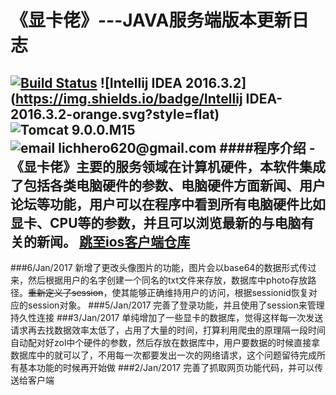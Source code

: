 # 《显卡佬》---JAVA服务端版本更新日志
[![Build Status](https://travis-ci.org/liangzaize/Java.svg?branch=master)](https://travis-ci.org/liangzaize/Java)
![Intellij IDEA 2016.3.2](https://img.shields.io/badge/Intellij IDEA-2016.3.2-orange.svg?style=flat)
![Tomcat 9.0.0.M15](https://img.shields.io/badge/Tomcat-9.0.0.M15-blue.svg?style=flat)
![email lichhero620@gmail.com](https://img.shields.io/badge/email-lichhero620@gmail.com-yellow.svg?style=flat)
####程序介绍
-《显卡佬》主要的服务领域在计算机硬件，本软件集成了包括各类电脑硬件的参数、电脑硬件方面新闻、用户论坛等功能，用户可以在程序中看到所有电脑硬件比如显卡、CPU等的参数，并且可以浏览最新的与电脑有关的新闻。
[跳至ios客户端仓库](https://github.com/liangzaize/IOS)
---
###6/Jan/2017
新增了更改头像图片的功能，图片会以base64的数据形式传过来，然后根据用户的名字创建一个同名的txt文件来存放，数据库中photo存放路径。~~重新定义了session~~，使其能够正确维持用户的访问，根据sessionid恢复对应的session对象。
###5/Jan/2017
完善了登录功能，并且使用了session来管理持久性连接
###3/Jan/2017
单纯增加了一些显卡的数据库，觉得这样每一次发送请求再去找数据效率太低了，占用了大量的时间，打算利用爬虫的原理隔一段时间自动配对好zol中个硬件的参数，然后存放在数据库中，用户要数据的时候直接拿数据库中的就可以了，不用每一次都要发出一次的网络请求，这个问题留待完成所有基本功能的时候再开始做
###2/Jan/2017
完善了抓取网页功能代码，并可以传送给客户端
